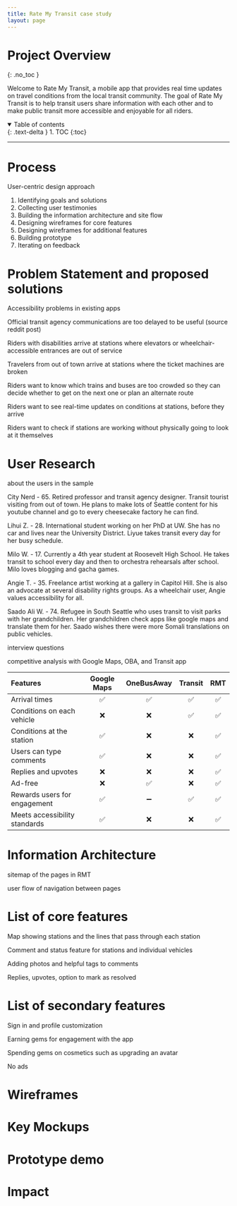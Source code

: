 ```yaml
---
title: Rate My Transit case study
layout: page
---
```


# Project Overview
{: .no_toc }

Welcome to Rate My Transit, a mobile app that provides real time updates on travel conditions from the local transit community. The goal of Rate My Transit is to help transit users share information with each other and to make public transit more accessible and enjoyable for all riders.

<details open markdown="block">
  <summary>
    Table of contents
  </summary>
  {: .text-delta }
1. TOC
{:toc}
</details>

---

# Process
User-centric design approach

1. Identifying goals and solutions
2. Collecting user testimonies
3. Building the information architecture and site flow
4. Designing wireframes for core features
5. Designing wireframes for additional features
6. Building prototype
7. Iterating on feedback

# Problem Statement and proposed solutions
Accessibility problems in existing apps

Official transit agency communications are too delayed to be useful (source reddit post)

Riders with disabilities arrive at stations where elevators or wheelchair-accessible entrances are out of service

Travelers from out of town arrive at stations where the ticket machines are broken

Riders want to know which trains and buses are too crowded so they can decide whether to get on the next one or plan an alternate route

Riders want to see real-time updates on conditions at stations, before they arrive

Riders want to check if stations are working without physically going to look at it themselves



# User Research
about the users in the sample

City Nerd - 65. Retired professor and transit agency designer. Transit tourist visiting from out of town. He plans to make lots of Seattle content for his youtube channel and go to every cheesecake factory he can find.

Lihui Z. - 28. International student working on her PhD at UW. She has no car and lives near the University District. Liyue takes transit every day for her busy schedule.

Milo W. - 17. Currently a 4th year student at Roosevelt High School. He takes transit to school every day and then to orchestra rehearsals after school. Milo loves blogging and gacha games.

Angie T. - 35. Freelance artist working at a gallery in Capitol Hill. She is also an advocate at several disability rights groups. As a wheelchair user, Angie values accessibility for all.

Saado Ali W. - 74. Refugee in South Seattle who uses transit to visit parks with her grandchildren. Her grandchildren check apps like google maps and translate them for her. Saado wishes there were more Somali translations on public vehicles.

interview questions

competitive analysis with Google Maps, OBA, and Transit app

|Features | Google Maps | OneBusAway | Transit | RMT|
|:--|:--:|:--:|:--:|:--:|
|Arrival times|✅|✅|✅|✅|
|Conditions on each vehicle|❌|❌|✅|✅|
|Conditions at the station|✅|❌|❌|✅|
|Users can type comments|✅|❌|❌|✅|
|Replies and upvotes|❌|❌|❌|✅|
|Ad-free|❌|✅|❌|✅|
|Rewards users for engagement|✅|➖|✅|✅|
|Meets accessibility standards|✅|❌|❌|✅|



# Information Architecture
sitemap of the pages in RMT

user flow of navigation between pages

# List of core features
Map showing stations and the lines that pass through each station

Comment and status feature for stations and individual vehicles

Adding photos and helpful tags to comments

Replies, upvotes, option to mark as resolved

# List of secondary features
Sign in and profile customization

Earning gems for engagement with the app

Spending gems on cosmetics such as upgrading an avatar

No ads

# Wireframes

# Key Mockups

# Prototype demo

# Impact
